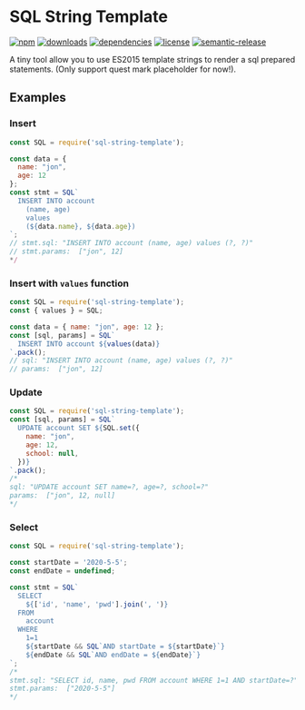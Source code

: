 # SQL String Template

[![npm](https://img.shields.io/npm/v/sql-string-template.svg?maxAge=2592000)](https://www.npmjs.com/package/sql-string-template)
[![downloads](https://img.shields.io/npm/dm/sql-string-template.svg?maxAge=2592000)](https://www.npmjs.com/package/sql-string-template)
[![dependencies](https://david-dm.org/leecjson/node-sql-string-template.svg)](https://david-dm.org/leecjson/node-sql-string-template)
[![license](https://img.shields.io/npm/l/sql-string-template.svg?maxAge=2592000)](https://github.com/leecjson/node-sql-string-template/blob/master/LICENSE.txt)
[![semantic-release](https://img.shields.io/badge/%20%20%F0%9F%93%A6%F0%9F%9A%80-semantic--release-e10079.svg)](https://github.com/semantic-release/semantic-release)

A tiny tool allow you to use ES2015 template strings to render a sql prepared statements. (Only support quest mark placeholder for now!).

## Examples

### Insert
```javascript
const SQL = require('sql-string-template');

const data = { 
  name: "jon", 
  age: 12 
};
const stmt = SQL`
  INSERT INTO account 
    (name, age) 
    values 
    (${data.name}, ${data.age})
`;
// stmt.sql: "INSERT INTO account (name, age) values (?, ?)"
// stmt.params:  ["jon", 12]
*/
```

### Insert with ```values``` function
```javascript
const SQL = require('sql-string-template');
const { values } = SQL;

const data = { name: "jon", age: 12 };
const [sql, params] = SQL`
  INSERT INTO account ${values(data)}
`.pack();
// sql: "INSERT INTO account (name, age) values (?, ?)"
// params:  ["jon", 12]
```

### Update
```javascript
const SQL = require('sql-string-template');
const [sql, params] = SQL`
  UPDATE account SET ${SQL.set({
    name: "jon", 
    age: 12,
    school: null,
  })}
`.pack();
/*
sql: "UPDATE account SET name=?, age=?, school=?"
params:  ["jon", 12, null]
*/
```

### Select
```javascript
const SQL = require('sql-string-template');

const startDate = '2020-5-5';
const endDate = undefined;

const stmt = SQL`
  SELECT
    ${['id', 'name', 'pwd'].join(', ')}
  FROM
    account
  WHERE
    1=1
    ${startDate && SQL`AND startDate = ${startDate}`}
    ${endDate && SQL`AND endDate = ${endDate}`}
`;
/*
stmt.sql: "SELECT id, name, pwd FROM account WHERE 1=1 AND startDate=?"
stmt.params:  ["2020-5-5"]
*/
```